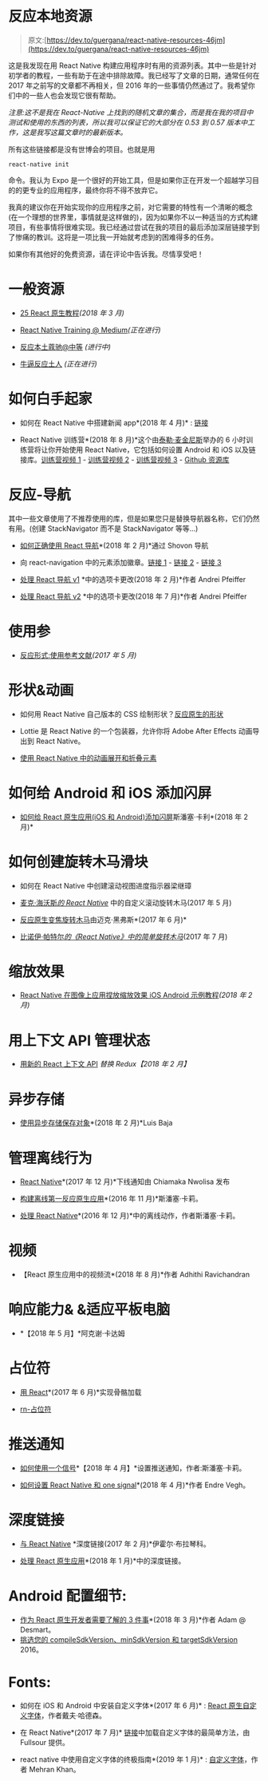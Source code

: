 # 反应本地资源

> 原文:[https://dev.to/guergana/react-native-resources-46jm](https://dev.to/guergana/react-native-resources-46jm)

这是我发现在用 React Native 构建应用程序时有用的资源列表。其中一些是针对初学者的教程，一些有助于在途中排除故障。我已经写了文章的日期，通常任何在 2017 年之前写的文章都不再相关，但 2016 年的一些事情仍然通过了。我希望你们中的一些人也会发现它很有帮助。

*注意:这不是我在 React-Native 上找到的随机文章的集合，而是我在我的项目中测试和使用的东西的列表，所以我可以保证它的大部分在 0.53 到 0.57 版本中工作，这是我写这篇文章时的最新版本。*

所有这些链接都是没有世博会的项目。也就是用

`react-native init`

命令。我认为 Expo 是一个很好的开始工具，但是如果你正在开发一个超越学习目的的更专业的应用程序，最终你将不得不放弃它。

我真的建议你在开始实现你的应用程序之前，对它需要的特性有一个清晰的概念(在一个理想的世界里，事情就是这样做的)，因为如果你不以一种适当的方式构建项目，有些事情将很难实现。我已经通过尝试在我的项目的最后添加深层链接学到了惨痛的教训。这将是一项比我一开始就考虑到的困难得多的任务。

如果你有其他好的免费资源，请在评论中告诉我。尽情享受吧！

# 一般资源

*   [25 React 原生教程](https://codeburst.io/25-react-native-tutorials-5b613e3f46ac)*(2018 年 3 月)*

*   [React Native Training @ Medium](https://medium.com/react-native-training)*(正在进行)*

*   [反应本土蔻驰@中等](https://blog.reactnativecoach.com/) *(进行中)*

*   [牛逼反应土人](http://www.awesome-react-native.com/) *(正在进行)*

# 如何白手起家

*   如何在 React Native 中搭建新闻 app*(2018 年 4 月)* : [链接](https://medium.freecodecamp.org/create-a-news-app-using-react-native-ced249263627)

*   React Native 训练营*(2018 年 8 月)*这个由[泰勒·麦金尼斯](https://TylerMcGinnis.com)举办的 6 小时训练营将让你开始使用 React Native，它包括如何设置 Android 和 iOS 以及链接库。[训练营视频 1](https://www.youtube.com/watch?v=uO92uyrj7OQ) - [训练营视频 2](https://www.youtube.com/watch?v=uqTe7r-ECzY) - [训练营视频 3](https://www.youtube.com/watch?v=lH2VbX92lUA) - [Github 资源库](https://github.com/dabit3/react-native-bootcamp)

# 反应-导航

其中一些文章使用了不推荐使用的库，但是如果您只是替换导航器名称，它们仍然有用。(创建 StackNavigator 而不是 StackNavigator 等等...)

*   [如何正确使用 React 导航](https://medium.com/@shovonroy/how-to-properly-navigate-with-react-navigation-e38fe3bf7381)*(2018 年 2 月)*通过 Shovon 导航

*   向 react-navigation 中的元素添加徽章。[链接 1](https://github.com/react-navigation/react-navigation/issues/1941) - [链接 2](https://github.com/react-navigation/react-navigation/issues/766) - [链接 3](https://github.com/yanqiw/react-native-icon-badge)

*   [处理 React 导航 v1](https://itnext.io/handle-tab-changes-in-react-navigation-3717180cddb) *中的选项卡更改(2018 年 2 月)*作者 Andrei Pfeiffer

*   [处理 React 导航 v2](https://itnext.io/handle-tab-changes-in-react-navigation-v2-faeadc2f2ffe) *中的选项卡更改(2018 年 7 月)*作者 Andrei Pfeiffer

# 使用参

*   [反应形式:使用参考文献](https://css-tricks.com/react-forms-using-refs/)*(2017 年 5 月)*

# 形状&动画

*   如何用 React Native 自己版本的 CSS 绘制形状？[反应原生的形状](https://codedaily.io/tutorials/22/The-Shapes-of-React-Native)

*   Lottie 是 React Native 的一个包装器，允许你将 Adobe After Effects 动画导出到 React Native。

*   [使用 React Native 中的动画展开和折叠元素](https://moduscreate.com/blog/expanding-and-collapsing-elements-using-animations-in-react-native/)

# 如何给 Android 和 iOS 添加闪屏

*   [如何给 React 原生应用(iOS 和 Android)添加闪屏](https://medium.com/handlebar-labs/how-to-add-a-splash-screen-to-a-react-native-app-ios-and-android-30a3cec835ae)斯潘塞·卡利*(2018 年 2 月)*

# 如何创建旋转木马滑块

*   如何在 React Native 中创建滚动视图进度指示器梁继璋

*   [麦克·海沃斯*的 React Native*](https://medium.com/the-react-native-log/custom-scrolling-carousel-in-react-native-15ee129e7e68) 中的自定义滚动旋转木马(2017 年 5 月)

*   [反应原生变焦旋转木马](https://medium.com/@mheavers/react-native-zoom-carousel-3546f7e781e5)由迈克·黑弗斯*(2017 年 6 月)*

*   [比诺伊·帕特尔*的《React Native》中的简单旋转木马*](https://blog.binoy.io/simple-carousel-in-react-native-ae71cac279de)(2017 年 7 月)

# 缩放效果

*   [React Native 在图像上应用捏放缩放效果 iOS Android 示例教程](https://reactnativecode.com/apply-pinch-to-zoom-effect-on-image/)*(2018 年 2 月)*

# 用上下文 API 管理状态

*   [用新的 React 上下文 API](https://medium.freecodecamp.org/replacing-redux-with-the-new-react-context-api-8f5d01a00e8c) *替换 Redux【2018 年 2 月】*

# 异步存储

*   [使用异步存储保存对象](https://medium.com/@luisbajana/saving-objects-using-asyncstorage-2d8696275667)*(2018 年 2 月)*Luis Baja

# 管理离线行为

*   [React Native](https://medium.com/dailyjs/offline-notice-in-react-native-28a8d01e8cd0)*(2017 年 12 月)*下线通知由 Chiamaka Nwolisa 发布

*   [构建离线第一反应原生应用](https://medium.com/differential/building-offline-first-react-native-apps-b958acac0009)*(2016 年 11 月)*斯潘塞·卡莉。

*   [处理 React Native](https://medium.com/differential/handling-offline-actions-in-react-native-74949cbfabf2)*(2016 年 12 月)*中的离线动作，作者斯潘塞·卡莉。

# 视频

*   【React 原生应用中的视频流*(2018 年 8 月)*作者 Adhithi Ravichandran

# 响应能力& &适应平板电脑

*   *【2018 年 5 月】*阿克谢·卡达姆

# 占位符

*   [用 React](https://codeburst.io/achieve-skeleton-loading-with-react-a12404678030)*(2017 年 6 月)*实现骨骼加载

*   [rn-占位符](https://github.com/mfrachet/rn-placeholder)

# 推送通知

*   [如何使用一个信号](https://medium.com/differential/react-native-push-notifications-with-onesignal-9db6a7d75e1e)*【2018 年 4 月】*设置推送通知，作者:斯潘塞·卡莉。

*   [如何设置 React Native 和 one signal](https://blog.helpfulpeeps.com/setting-up-push-notifications-with-react-native-and-onesignal/)*(2018 年 4 月)*作者 Endre Vegh。

# 深度链接

*   [与 React Native](http://ihor.burlachenko.com/deep-linking-with-react-native/) *深度链接(2017 年 2 月)*伊霍尔·布拉琴科。

*   [处理 React 原生应用](https://medium.com/the-react-native-log/handle-deep-links-in-react-native-apps-b22055149b3a)*(2018 年 1 月)*中的深度链接。

# Android 配置细节:

*   [作为 React 原生开发者需要了解的 3 件事](https://desmart.com/blog/3-things-to-know-about-android-as-react-native-developer)*(2018 年 3 月)*作者 Adam @ Desmart。
*   [挑选您的 compileSdkVersion、minSdkVersion 和 targetSdkVersion](https://medium.com/androiddevelopers/picking-your-compilesdkversion-minsdkversion-targetsdkversion-a098a0341ebd) 2016。

# Fonts:

*   如何在 iOS 和 Android 中安装自定义字体*(2017 年 6 月)* : [React 原生自定义字体](https://medium.com/react-native-training/react-native-custom-fonts-ccc9aacf9e5e)，作者戴夫·哈德森。

*   在 React Native*(2017 年 7 月)* [链接](https://medium.com/@fullsour/easiest-way-to-load-your-custom-fonts-in-react-native-d091fb380204)中加载自定义字体的最简单方法，由 Fullsour 提供。

*   react native 中使用自定义字体的终极指南*(2019 年 1 月)* : [自定义字体](https://medium.com/@mehran.khan/ultimate-guide-to-use-custom-fonts-in-react-native-77fcdf859cf4)，作者 Mehran Khan。